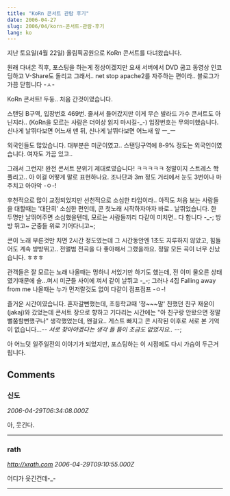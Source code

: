 ```yaml
---
title: "KoRn 콘서트 관람 후기"
date: 2006-04-27
slug: 2006/04/korn-콘서트-관람-후기
lang: ko
---
```


지난 토요일(4월 22일) 올림픽공원으로 KoRn 콘서트를 다녀왔습니다.

원래 다녀온 직후, 포스팅을 하는게 정상이겠지만 요새 서버에서 DVD 굽고 동영상 인코딩하고 V-Share도 돌리고 그래서.. net stop apache2를 자주하는 편이라.. 블로그가 가끔 닫힙니다 -ㅅ-

KoRn 콘서트! 두둥.. 처음 간것이였습니다.

스탠딩 B구역, 입장번호 469번. 줄서서 들어갔지만 이게 무슨 발라드 가수 콘서트도 아닌지라.. (KoRn을 모르는 사람은 더이상 읽지 마시길-_-) 입장번호는 무의미했습니다. 신나게 날뛰다보면 어느새 맨 뒤, 신나게 날뛰다보면 어느새 앞 ㅡ_ㅡ 

외국인들도 많았습니다. 대부분은 미군이였고.. 스탠딩구역에 8-9% 정도는 외국인이였습니다. 여자도 가끔 있고.. 

그래서 그런지! 완전 콘서트 분위기 제대로였습니다! ㅋㅋㅋㅋㅋ
정말이지 스트레스 쫙 풀리고.. 아 이걸 어떻게 말로 표현하나요. 조나단과 3m 정도 거리에서 눈도 3번이나 마주치고 아아악 -ㅇ-!

후천적으로 많이 교정되었지만 선천적으로 소심한 타입이라..  아직도 처음 보는 사람들을 대할때는 '대단히' 소심한 편인데, 콘 첫노래 시작하자마자 바로.. 날뛰었습니다. 한 두명만 날뛰어주면 소심했을텐데, 모르는 사람들끼리 다같이 미치면.. 다 합니다 -_-; 방방 뛰고~ 군중들 위로 기어다니고~;

콘이 노래 부른것만 치면 2시간 정도였는데 그 시간동안엔 1초도 지루하지 않았고, 힘들어도 계속 방방뛰고.. 전앨범 전곡을 다 좋아해서 그랬을까요. 정말 모든 곡이 너무 신났습니다. ㅎㅎㅎ

관객들은 잘 모르는 노래 나올때는 멍하니 서있기만 하기도 했는데, 전 이미 물오른 상태였기때문에 슬...며시 미군들 사이에 껴서 같이 날뛰고 -_-; 그러나 4집 Falling away from me 나올때는 누가 먼저랄것도 없이 다같이 점프점프 -ㅇ-!

즐거운 시간이였습니다. 혼자갈뻔했는데, 초등학교때 '정~~~말' 친했던 친구 재윤이(jakaj)와 갔었는데 콘서트 장으로 향하고 기다리는 시간에는 
  "아 친구랑 안왔으면 정말 뻘쭘할뻔했구나" 
생각했었는데, 왠걸요.. 게스트 빠지고 콘 시작된 이후로 서로 본 기억이 없습니다...-_- 서로 찾아야겠다는 생각 들 틈이 조금도 없었지요.. -_-;

아 어느덧 일주일전의 이야기가 되었지만, 포스팅하는 이 시점에도 다시 가슴이 두근거립니다.

## Comments

### 신도
*2006-04-29T06:34:08.000Z*

아, 웃긴다.

---

### rath
*http://xrath.com*
*2006-04-29T09:10:55.000Z*

어디가 웃긴건데-_-

---

